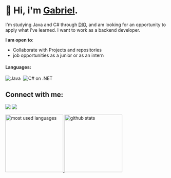 # 👋 Hi, i'm [Gabriel](https://github.com/laufbrkajc).
I'm studying Java and C# through [DIO](https://web.dio.me/home), and am looking for an opportunity to apply what i've learned. I want to work as a backend developer.

 **I am open to**:
 - Collaborate with Projects and repositories
 - job opportunities as a junior or as an intern

#### Languages:
![Java](https://img.shields.io/badge/Java-007396?style=for-the-badge&logo=openjdk&logoColor=white)&nbsp;
![C# on .NET](https://img.shields.io/badge/C_Sharp-512BD4?style=for-the-badge&logo=csharp&logoColor=white)&nbsp;

## Connect with me:
[<img src="https://img.shields.io/badge/linkedin-%2312100E.svg?&style=for-the-badge&logo=linkedin&logoColor=white&color=black" />](https://www.linkedin.com/in/gabriel-da-silva-martins-266534249/)
<a href = "mailto:laufbrkajc@gmail.com"><img src="https://img.shields.io/badge/Gmail-D14836?style=for-the-badge&logo=gmail&logoColor=white" target="_blank"></a>

<div>
    <a href="https://github.com/laufbrkajc">
        <img height="180em" src="https://github-readme-stats.vercel.app/api/top-langs/?username=laufbrkajc&layout=compact&langs_count=7&theme=dracula" alt="most used languages"/>
        <img height="180em" src="https://github-readme-stats.vercel.app/api?username=laufbrkajc&show_icons=true&theme=dracula&include_all_commits=true&count_private=true" alt="github stats"/>
    </a>
</div> 